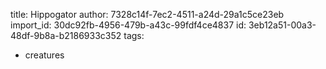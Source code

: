 title: Hippogator
author: 7328c14f-7ec2-4511-a24d-29a1c5ce23eb
import_id: 30dc92fb-4956-479b-a43c-99fdf4ce4837
id: 3eb12a51-00a3-48df-9b8a-b2186933c352
tags:
  - creatures

